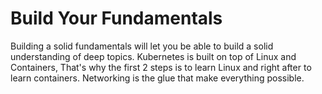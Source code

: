 # Build Your Fundamentals

Building a solid fundamentals will let you be able to build a solid understanding of deep topics. Kubernetes is built on top of Linux and Containers, That's why the first 2 steps is to learn Linux and right after to learn containers. Networking is the glue that make everything possible.
